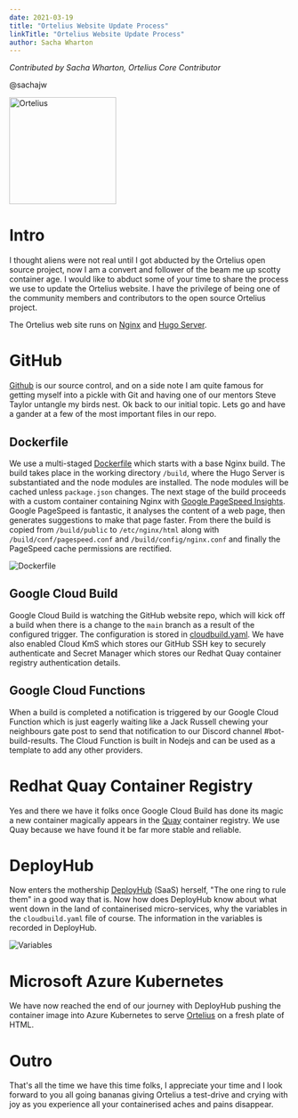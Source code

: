 ```yaml
---
date: 2021-03-19
title: "Ortelius Website Update Process"
linkTitle: "Ortelius Website Update Process"
author: Sacha Wharton
---
```


*Contributed by Sacha Wharton, Ortelius Core Contributor* 

@sachajw

<div>
<img src="/images/ufo-abduct-cow.jpg" alt="Ortelius" height="192px" width="192x" />
</div>
<p></p>

# Intro
I thought aliens were not real until I got abducted by the Ortelius open source project, now I am a convert and follower of the beam me up scotty container age. I would like to abduct some of your time to share the process we use to update the Ortelius website. I have the privilege of being one of the community members and contributors to the open source Ortelius project. 

The Ortelius web site runs on [Nginx](https://www.google.com/url?sa=t&rct=j&q=&esrc=s&source=web&cd=&cad=rja&uact=8&ved=2ahUKEwiSt--aw7zvAhWGSxUIHYv1D20QFjAAegQIBBAE&url=https%3A%2F%2Fwww.nginx.com%2F&usg=AOvVaw10RW2cXcmCuZ2YnsYWHFKR) and [Hugo Server](https://gohugo.io/commands/hugo_server/).

# GitHub
[Github](https://github.com/ortelius/website) is our source control, and on a side note I am quite famous for getting myself into a pickle with Git and having one of our mentors Steve Taylor untangle my birds nest. Ok back to our initial topic. Lets go and have a gander at a few of the most important files in our repo.

## Dockerfile
We use a multi-staged [Dockerfile](https://github.com/ortelius/website/blob/main/Dockerfile) which starts with a base Nginx build. The build takes place in the working directory ```/build```, where the Hugo Server is substantiated and the node modules are installed. The node modules will be cached unless ```package.json``` changes. The next stage of the build proceeds with a custom container containing Nginx with [Google PageSpeed Insights](https://developers.google.com/speed/pagespeed/insights/). Google PageSpeed is fantastic, it analyses the content of a web page, then generates suggestions to make that page faster. From there the build is copied from ```/build/public``` to ```/etc/nginx/html``` along with ```/build/conf/pagespeed.conf``` and ```/build/config/nginx.conf``` and finally the PageSpeed cache permissions are rectified.
<div>
<img src="/images/dockerfile.png" alt="Dockerfile" />
</div>
<p></p>

## Google Cloud Build
Google Cloud Build is watching the GitHub website repo, which will kick off a build when there is a change to the ```main``` branch as a result of the configured trigger. The configuration is stored in [cloudbuild.yaml](https://github.com/ortelius/website/blob/main/cloudbuild/cloudbuild.yaml). We have also enabled Cloud KmS which stores our GitHub SSH key to securely authenticate and Secret Manager which stores our Redhat Quay container registry authentication details.

## Google Cloud Functions
When a build is completed a notification is triggered by our Google Cloud Function which is just eagerly waiting like a Jack Russell chewing your neighbours gate post to send that notification to our Discord channel #bot-build-results. The Cloud Function is built in Nodejs and can be used as a template to add any other providers.

# Redhat Quay Container Registry
Yes and there we have it folks once Google Cloud Build has done its magic a new container magically appears in the [Quay](https://quay.io/repository/ortelius/ortelius) container registry. We use Quay because we have found it be far more stable and reliable.

# DeployHub
Now enters the mothership [DeployHub](https://www.deployhub.com/) (SaaS) herself, "The one ring to rule them" in a good way that is. Now how does DeployHub know about what went down in the land of containerised micro-services, why the variables in the ```cloudbuild.yaml``` file of course. The information in the variables is recorded in DeployHub.
<div>
<img src="/images/deployhub-variables.png" alt="Variables" />
</div>
<p></p>

# Microsoft Azure Kubernetes
We have now reached the end of our journey with DeployHub pushing the container image into Azure Kubernetes to serve [Ortelius](https://ortelius.io/) on a fresh plate of HTML.

# Outro
That's all the time we have this time folks, I appreciate your time and I look forward to you all going bananas giving Ortelius a test-drive and crying with joy as you experience all your containerised aches and pains disappear. 
